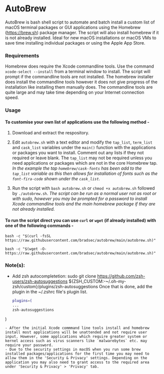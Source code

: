 # AutoBrew

AutoBrew is bash shell script to automate and batch install a custom list of macOS terminal packages or GUI applications using the Homebrew (https://brew.sh) package manager. The script will also install homebrew if it is not already installed. Ideal for new macOS installations or macOS VMs to save time installing individual packages or using the Apple App Store.

### Requirements

Homebrew does require the Xcode commandline tools. Use the command `xcode-select --install` from a terminal window to install. The script will prompt if the commandline tools are not installed. The homebrew installer does install the commandline tools however it does not give progress of the installation like installing them manually does. The commandline tools are quite large and may take time depending on your Internet connection speed.

### Usage 

#### To customise your own list of applications use the following method -

1. Download and extract the respository.

2. Edit `autobrew.sh` with a text editor and modify the `tap_list`, `term_list` and `cask_list` variables under the `main()` function with the applications or packages you want to install. Comment out any lists if they not required or leave blank. The `tap_list` may not be required unless you need applications or packages which are not in the core Homebrew tap. *In the example the tap `homebrew/cask-fonts` has been add to the `tap_list` variable as this then allows for installation of fonts such as the `font-fira-code` shown under the `cask_list`.*

3. Run the script with `bash autobrew.sh` or `chmod +x autobrew.sh` followed by `./autobrew.sh`. *The script can be run as a normal user not as root or with sudo, however you may be prompted for a password to install Xcode commandline tools and the main homebrew package if they are not already installed.*

#### To run the script direct you can use `curl` or `wget` (if already installed) with one of the following commands -  

`bash -c "$(curl -fsSL https://raw.githubusercontent.com/bradsec/autobrew/main/autobrew.sh)"`
  
`bash -c "$(wget -O- https://raw.githubusercontent.com/bradsec/autobrew/main/autobrew.sh)"`

### Note(s):

- Add zsh autocompletetion:
  sudo git clone https://github.com/zsh-users/zsh-autosuggestions ${ZSH_CUSTOM:-~/.oh-my-zsh/custom}/plugins/zsh-autosuggestions
  Once that is done, add the plugin in the ~/.zshrc file's plugin list.
  ```bash
  plugins=(
  ...
  zsh-autosuggestions
)
  ```
- After the initial Xcode commmand line tools install and homebrew install most applications will be unattended and not require user input. However, some applications which require greater system or kernel access such as virus scanners like `malwarebytes` etc. may require your password.  
- Due to the security settings in macOS when you run some brew installed packages/applications for the first time you may need to allow them in the 'Security & Privacy' settings. Depending on the application you may also need to grant access to the required area under 'Security & Privacy' > 'Privacy' tab.
